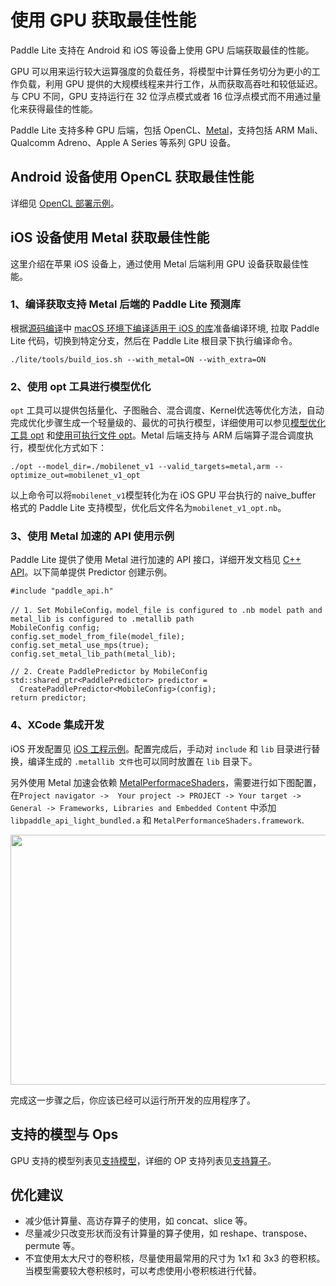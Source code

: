 # 使用 GPU 获取最佳性能

Paddle Lite 支持在 Android 和 iOS 等设备上使用 GPU 后端获取最佳的性能。

GPU 可以用来运行较大运算强度的负载任务，将模型中计算任务切分为更小的工作负载，利用 GPU 提供的大规模线程来并行工作，从而获取高吞吐和较低延迟。与 CPU 不同，GPU 支持运行在 32 位浮点模式或者 16 位浮点模式而不用通过量化来获得最佳的性能。

Paddle Lite 支持多种 GPU 后端，包括 OpenCL、[Metal](https://developer.apple.com/metal/)，支持包括 ARM Mali、Qualcomm Adreno、Apple A Series 等系列 GPU 设备。

## Android 设备使用 OpenCL 获取最佳性能
详细见 [OpenCL 部署示例](opencl.md)。

## iOS 设备使用 Metal 获取最佳性能
这里介绍在苹果 iOS 设备上，通过使用 Metal 后端利用 GPU 设备获取最佳性能。

### 1、编译获取支持 Metal 后端的 Paddle Lite 预测库
根据[源码编译](../source_compile/compile_env)中 [macOS 环境下编译适用于 iOS 的库](../source_compile/macos_compile_ios)准备编译环境, 拉取 Paddle Lite 代码，切换到特定分支，然后在 Paddle Lite 根目录下执行编译命令。
```
./lite/tools/build_ios.sh --with_metal=ON --with_extra=ON
```

### 2、使用 opt 工具进行模型优化
```opt``` 工具可以提供包括量化、子图融合、混合调度、Kernel优选等优化方法，自动完成优化步骤生成一个轻量级的、最优的可执行模型，详细使用可以参见[模型优化工具 opt](../user_guides/model_optimize_tool) 和[使用可执行文件 opt](../user_guides/opt/opt_bin)。Metal 后端支持与 ARM 后端算子混合调度执行，模型优化方式如下：
```
./opt --model_dir=./mobilenet_v1 --valid_targets=metal,arm --optimize_out=mobilenet_v1_opt
```
以上命令可以将```mobilenet_v1```模型转化为在 iOS GPU 平台执行的 naive_buffer 格式的 Paddle Lite 支持模型，优化后文件名为```mobilenet_v1_opt.nb```。
### 3、使用 Metal 加速的 API 使用示例
Paddle Lite 提供了使用 Metal 进行加速的 API 接口，详细开发文档见 [C++ API](../api_reference/cxx_api_doc)。以下简单提供 Predictor 创建示例。
```
#include "paddle_api.h"

// 1. Set MobileConfig，model_file is configured to .nb model path and metal_lib is configured to .metallib path
MobileConfig config;
config.set_model_from_file(model_file);
config.set_metal_use_mps(true);
config.set_metal_lib_path(metal_lib);

// 2. Create PaddlePredictor by MobileConfig
std::shared_ptr<PaddlePredictor> predictor =
  CreatePaddlePredictor<MobileConfig>(config);
return predictor;
```
### 4、XCode 集成开发
iOS 开发配置见 [iOS 工程示例](../demo_guides/ios_app_demo)。配置完成后，手动对 ```include``` 和 ```lib``` 目录进行替换，编译生成的 ```.metallib 文件```也可以同时放置在 ```lib``` 目录下。

另外使用 Metal 加速会依赖 [MetalPerformaceShaders](https://developer.apple.com/documentation/metalperformanceshaders?language=objc)，需要进行如下图配置，在```Project navigator ->  Your project -> PROJECT -> Your target -> General -> Frameworks, Libraries and Embedded Content``` 中添加 ```libpaddle_api_light_bundled.a``` 和 ```MetalPerformanceShaders.framework```.
<p align="center"><img width="900" height="400"  src="https://paddlelite-data.bj.bcebos.com/doc_images/Android_iOS_demo/iOS/xcode-metal.png"/>

完成这一步骤之后，你应该已经可以运行所开发的应用程序了。

## 支持的模型与 Ops
GPU 支持的模型列表见[支持模型](../quick_start/support_model_list)，详细的 OP 支持列表见[支持算子](../quick_start/support_operation_list)。

## 优化建议
* 减少低计算量、高访存算子的使用，如 concat、slice 等。
* 尽量减少只改变形状而没有计算量的算子使用，如 reshape、transpose、permute 等。
* 不宜使用太大尺寸的卷积核，尽量使用最常用的尺寸为 1x1 和 3x3 的卷积核。当模型需要较大卷积核时，可以考虑使用小卷积核进行代替。
